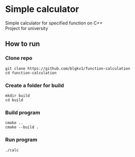 # Simple calculator
Simple calculator for specified function on C++<br>
Project for university


## How to run
### Clone repo
```
git clone https://github.com/blgkv1/function-calculation
cd function-calculation
```
### Create a folder for build
```
mkdir build
cd build
```
### Build program
```
cmake ..
cmake --build .
```
### Run program
```
./calc
```
